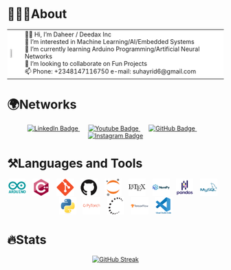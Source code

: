# 🧑🏾‍💻About
<table align = 'center' bgcolor='white'>
  <tr> 
    <td> <img height = 40% width = 40% src="https://64.media.tumblr.com/4134ce39be2d07cca54cf14c5fd90e01/314d70bf3f3f64dd-8f/s500x750/4e2758971771ca2f67efe213a981c6297d458913.pnj"/> </td> <td> 👋🏾 Hi, I’m Daheer / Deedax Inc <br> 👀 I’m interested in Machine Learning/AI/Embedded Systems <br> 🌱 I’m currently learning Arduino Programming/Artificial Neural Networks <br> 💞️ I’m looking to collaborate on Fun Projects <br> 📫 Phone: +2348147116750 e-mail: suhayrid6@gmail.com </td>
  </tr>
</table>

<!---
Daheer/Daheer is a ✨ special ✨ repository because its `README.md` (this file) appears on your GitHub profile.
You can click the Preview link to take a look at your changes.
--->

# 🌍Networks 

<div id="badges" align = 'center'>
  <a href = ' https://www.linkedin.com/in/dahiru-ibrahim-26218917b'> <img src="https://img.shields.io/badge/LinkedIn-blue?logo=linkedin&logoColor=blue&style=social" alt="LinkedIn Badge"/> </a> &nbsp;&nbsp;&nbsp;&nbsp;
  <a href = 'https://www.youtube.com/channel/UCqvDiAJr2gRREn2tVtXFhvQ'> <img src="https://img.shields.io/badge/YouTube-red?logo=youtube&logoColor=red&style=social" alt="Youtube Badge"/> </a> &nbsp;&nbsp;&nbsp;&nbsp;
  <a href = 'https://github.com/Daheer'> <img src="https://img.shields.io/badge/GitHub-black?logo=github&logoColor=black&style=social" alt="GitHub Badge"/> </a> &nbsp;&nbsp;&nbsp;&nbsp;
  <a href = 'https://instagram.com/deedax_inc'> <img src="https://img.shields.io/badge/Instagram-red?logo=instagram&logoColor=red&style=social" alt="Instagram Badge"/> </a>
</div>

# ⚒️Languages and Tools 

<div id = 'devicons' align = 'center'>
  <img src="https://github.com/devicons/devicon/blob/master/icons/arduino/arduino-original-wordmark.svg" title="Arduino" alt="Arduino" width="40" height="40"/>&nbsp;&nbsp;&nbsp;
  <img src="https://github.com/devicons/devicon/blob/master/icons/cplusplus/cplusplus-original.svg" title="C++" alt="C++" width="40" height="40"/>&nbsp;&nbsp;&nbsp;
  <img src="https://github.com/devicons/devicon/blob/master/icons/git/git-original.svg" title="Git" alt="Git" width="40" height="40"/>&nbsp;&nbsp;&nbsp;
  <img src="https://github.com/devicons/devicon/blob/master/icons/github/github-original.svg" title="GitHub" alt="GitHub" width="40" height="40"/>&nbsp;&nbsp;&nbsp;
  <img src="https://github.com/devicons/devicon/blob/master/icons/jupyter/jupyter-original.svg" title="Jupyter" alt="Jupyter" width="40" height="40"/>&nbsp;&nbsp;&nbsp;
  <img src="https://github.com/devicons/devicon/blob/master/icons/latex/latex-original.svg" title="Latex" alt="Latex " width="40" height="40"/>&nbsp;&nbsp;&nbsp;
  <img src="https://github.com/devicons/devicon/blob/master/icons/numpy/numpy-original-wordmark.svg" title="NumPy" alt="NumPy" width="40" height="40"/>&nbsp;&nbsp;&nbsp;
  <img src="https://github.com/devicons/devicon/blob/master/icons/pandas/pandas-original-wordmark.svg" title="Pandas" alt="Pandas" width="40" height="40"/>&nbsp;&nbsp;&nbsp;
  <img src="https://github.com/devicons/devicon/blob/master/icons/mysql/mysql-plain-wordmark.svg"  title="MySQL" alt="MySQL" width="40" height="40"/>&nbsp;&nbsp;&nbsp;
  <img src="https://github.com/devicons/devicon/blob/master/icons/python/python-original.svg" title="Python" alt="Python" width="40" height="40"/>&nbsp;&nbsp;&nbsp;
  <img src="https://github.com/devicons/devicon/blob/master/icons/pytorch/pytorch-plain-wordmark.svg" title="PyTorch" alt="PyTorch" width="40" height="40"/>&nbsp;&nbsp;&nbsp;
  <img src="https://github.com/devicons/devicon/blob/master/icons/ssh/ssh-original.svg" title="SSH"  alt="SSH" width="40" height="40"/>&nbsp;&nbsp;&nbsp;
  <img src="https://github.com/devicons/devicon/blob/master/icons/tensorflow/tensorflow-original-wordmark.svg" title="Tensorflow"  alt="Tensorflow" width="40" height="40"/>&nbsp;&nbsp;&nbsp;
  <img src="https://github.com/devicons/devicon/blob/master/icons/vscode/vscode-original-wordmark.svg" title="VSCode" alt="VSCode" width="40" height="40"/>
</div>

# 🔥Stats

<div align = 'center'>

[![GitHub Streak](http://github-readme-streak-stats.herokuapp.com?user=Daheer&theme=github-light&date_format=M%20j%5B%2C%20Y%5D&fire=000000&border=FFFFFF&stroke=000000&ring=C6C6C6&currStreakNum=232323&sideNums=000000&dates=FFFFFF&background=818181)](https://git.io/streak-stats)
  
<img src="https://komarev.com/ghpvc/?username=Daheer&style=for-the-badge&color=grey" alt=""/>
  
</div>
